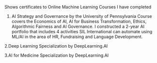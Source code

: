 Shows certificates to Online Machine Learning Courses I have completed
1. AI Strategy and Governance by the University of Pennsylvania 
Course covers the Economics of AI, AI for Business Transformation, Ethics, Algorithmic Fairness and AI Governance. I constructed a 2-year AI portfolio that includes 4 activities SIL International can automate using ML/AI in the area of HR, Fundraising and Language Development.

2.Deep Learning Specialization by DeepLearning.AI

3.AI for Medicine Specialization by DeepLearning.AI

